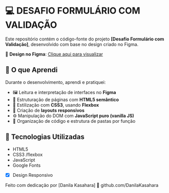 # 💻 DESAFIO FORMULÁRIO COM VALIDAÇÃO

Este repositório contém o código-fonte do projeto **[Desafio Formulário com Validação]**, desenvolvido com base no design criado no Figma.

🔗 **Design no Figma**: [Clique aqui para visualizar](https://www.figma.com/file/zBKnYG9UNdUiIr8ClQTWSG/?node-id=3%3A2)

## 🧠 O que Aprendi

Durante o desenvolvimento, aprendi e pratiquei:

- 🖼️ Leitura e interpretação de interfaces no **Figma**
- 🔧 Estruturação de páginas com **HTML5 semântico**
- 🎨 Estilização com **CSS3**, usando **Flexbox** 
- 📱 Criação de **layouts responsivos**
- ⚙️ Manipulação do DOM com **JavaScript puro (vanilla JS)**
- 🧹 Organização de código e estrutura de pastas por função


## 🚀 Tecnologias Utilizadas

- HTML5
- CSS3 /flexbox
- JavaScript
- Google Fonts
- [x] Design Responsivo


Feito com dedicação por [Danila Kasahara]
🔗 github.com/DanilaKasahara
